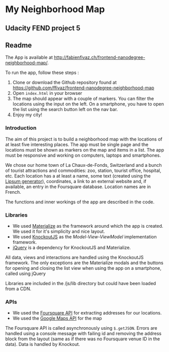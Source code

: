 # My Neighborhood Map
## Udacity FEND project 5
## Readme

The App is available at http://fabienfivaz.ch/frontend-nanodegree-neighborhood-map/.

To run the app, follow these steps :

1. Clone or download the Github repository found at https://github.com/ffivaz/frontend-nanodegree-neighborhood-map
2. Open ```index.html``` in your browser
3. The map should appear with a couple of markers. You can filter the locations using the input on the left. On a smartphone, you have to open the list using the search button left on the nav bar.
4. Enjoy my city!

### Introduction
The aim of this project is to build a neighborhood map with the locations of at least five interesting places. The app must be single page and the locations must be shown as markers on the map and items in a list. The app must be responsive and working on computers, laptops and smartphones.

We chose our home town of La Chaux-de-Fonds, Switzerland and a bunch of tourist attractions and commodities: zoo, station, tourist office, hospital, etc. Each location has a at least a name, some text (created using the [Lipsum generator](http://fr.lipsum.com/)), coordinates, a link to an external website and, if available, an entry in the Foursquare database. Location names are in French.

The functions and inner workings of the app are described in the code.

### Libraries
 - We used [Materialize](http://materializecss.com/) as the framework around which the app is created. We used it for it's simplicity and nice layout.
 - We used [KnockoutJS](http://knockoutjs.com/) as the *Model-View-ViewModel* implementation framework.
 - [jQuery](https://jquery.com/) is a dependency for KnockoutJS and Materialize.
 
All data, views and interactions are handled using the KnockoutJS framework. The only exceptions are the Materialize modals and the buttons for opening and closing the list view when using the app on a smartphone, called using jQuery

Libraries are included in the /js/lib directory but could have been loaded from a CDN.
  
### APIs
 - We used the [Foursquare API](http://api.foursquare.com/) for extracting addresses for our locations.
 - We used the [Google Maps API](https://developers.google.com/maps) for the map
 
 The Foursquare API is called asynchronously using  ```$.getJSON```. Errors are handled using a console message with failing id and removing the address block from the layout (same as if there was no Foursquare venue ID in the data). Data is handled by Knockout.